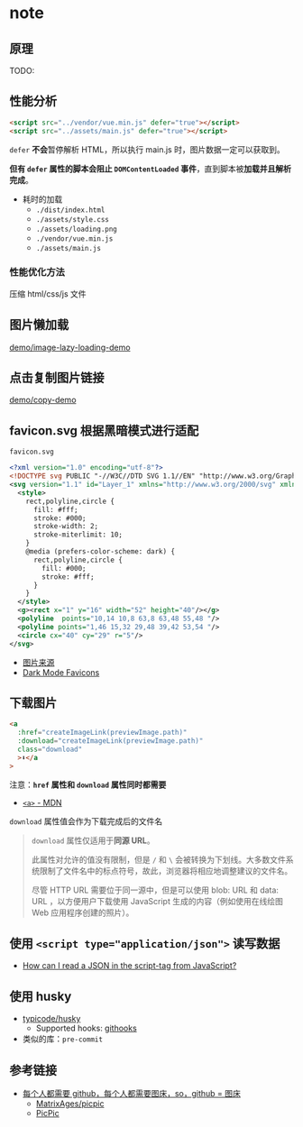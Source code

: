 # note

## 原理

TODO:

## 性能分析

```html
<script src="../vendor/vue.min.js" defer="true"></script>
<script src="../assets/main.js" defer="true"></script>
```

`defer` **不会**暂停解析 HTML，所以执行 main.js 时，图片数据一定可以获取到。

**但有 `defer` 属性的脚本会阻止 `DOMContentLoaded` 事件**，直到脚本被**加载并且解析完成**。

- 耗时的加载
  - `./dist/index.html`
  - `./assets/style.css`
  - `./assets/loading.png`
  - `./vendor/vue.min.js`
  - `./assets/main.js`

### 性能优化方法

压缩 html/css/js 文件

## 图片懒加载

[demo/image-lazy-loading-demo](https://github.com/hehe1111/demo/tree/master/image-lazy-loading-demo)

## 点击复制图片链接

[demo/copy-demo](https://github.com/hehe1111/demo/tree/master/copy-demo)

## favicon.svg 根据黑暗模式进行适配

`favicon.svg`

```xml
<?xml version="1.0" encoding="utf-8"?>
<!DOCTYPE svg PUBLIC "-//W3C//DTD SVG 1.1//EN" "http://www.w3.org/Graphics/SVG/1.1/DTD/svg11.dtd">
<svg version="1.1" id="Layer_1" xmlns="http://www.w3.org/2000/svg" xmlns:xlink="http://www.w3.org/1999/xlink" x="0px" y="0px" width="64px" height="64px" viewBox="0 0 64 64" enable-background="new 0 0 64 64" xml:space="preserve">
  <style>
    rect,polyline,circle {
      fill: #fff;
      stroke: #000;
      stroke-width: 2;
      stroke-miterlimit: 10;
    }
    @media (prefers-color-scheme: dark) {
      rect,polyline,circle {
        fill: #000;
        stroke: #fff;
      }
    }
  </style>
  <g><rect x="1" y="16" width="52" height="40"/></g>
  <polyline  points="10,14 10,8 63,8 63,48 55,48 "/>
  <polyline points="1,46 15,32 29,48 39,42 53,54 "/>
  <circle cx="40" cy="29" r="5"/>
</svg>
```

- [图片来源](https://www.easyicon.net/1182679-picture_multiple_icon.html)
- [Dark Mode Favicons](https://css-tricks.com/dark-mode-favicons/)

## 下载图片

```html
<a
  :href="createImageLink(previewImage.path)"
  :download="createImageLink(previewImage.path)"
  class="download"
  >⬇</a
>
```

注意：**`href` 属性和 `download` 属性同时都需要**

- [`<a>` - MDN](https://developer.mozilla.org/zh-CN/docs/Web/HTML/Element/a)

`download` 属性值会作为下载完成后的文件名

> `download` 属性仅适用于**同源 URL**。
>
> 此属性对允许的值没有限制，但是 `/` 和 `\` 会被转换为下划线。大多数文件系统限制了文件名中的标点符号，故此，浏览器将相应地调整建议的文件名。
>
> 尽管 HTTP URL 需要位于同一源中，但是可以使用 blob: URL 和 data: URL ，以方便用户下载使用 JavaScript 生成的内容（例如使用在线绘图 Web 应用程序创建的照片）。

## 使用 `<script type="application/json">` 读写数据

- [How can I read a JSON in the script-tag from JavaScript?](https://stackoverflow.com/a/7956249/14449377)

## 使用 husky

- [typicode/husky](https://github.com/typicode/husky/tree/master)
  - Supported hooks: [githooks](https://git-scm.com/docs/githooks)
- 类似的库：`pre-commit`

## 参考链接

- [每个人都需要 github，每个人都需要图床，so，github = 图床](https://juejin.cn/post/6906791889777721352)
  - [MatrixAges/picpic](https://github.com/MatrixAges/picpic)
  - [PicPic](https://matrixage.github.io/picpic_example/)
